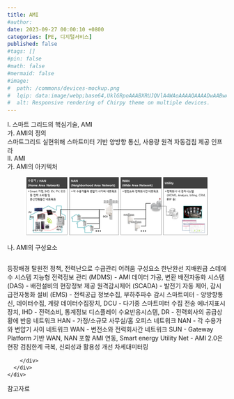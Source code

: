 ```yaml
---
title: AMI
#author: 
date: 2023-09-27 00:00:10 +0800
categories: [PE, 디지털서비스]
published: false
#tags: []
#pin: false
#math: false
#mermaid: false
#image:
#  path: /commons/devices-mockup.png
#  lqip: data:image/webp;base64,UklGRpoAAABXRUJQVlA4WAoAAAAQAAAADwAABwAAQUxQSDIAAAARL0AmbZurmr57yyIiqE8oiG0bejIYEQTgqiDA9vqnsUSI6H+oAERp2HZ65qP/VIAWAFZQOCBCAAAA8AEAnQEqEAAIAAVAfCWkAALp8sF8rgRgAP7o9FDvMCkMde9PK7euH5M1m6VWoDXf2FkP3BqV0ZYbO6NA/VFIAAAA
#  alt: Responsive rendering of Chirpy theme on multiple devices.
---
```


<div class="post-wrap">
  <div class="para">
    <div class="para-title">
      I. 스마트 그리드의 핵심기술, AMI
    </div>
    <div class="para-cntnt">
      <div class="para">
        <div class="para-title">
          가. AMI의 정의
        </div>
        <div class="para-cntnt">
            스마트그리드 실현위해 스마트미터 기반 양방향 통신, 사용량 원격 자동검침 제공 인프라
        </div>
      </div>
    </div>
  </div>
  
  <div class="para">
    <div class="para-title">
      II. AMI
    </div>
    <div class="para-cntnt">
      <div class="para">
        <div class="para-title">
          가. AMI의 아키텍처
        </div>
        <div class="para-cntnt">
          <figure class="post-figure">
            <img src="/assets/img/posts/AMI.png" alt="AMI">
<!--            <figcaption>Source: Unveiling the Metaverse: Exploring Emerging Trends, Multifaceted Perspectives, and Future Challenges</figcaption>-->
          </figure>
        </div>
      </div>
      <div class="para">
        <div class="para-title">
          나. AMI의 구성요소
        </div>
        <div class="para-cntnt">
          <table class="post-table">
          </table>
          등장배경
  탈원전 정책, 전력난으로 수급관리 어려움
구성요소 한난완선 지배원급 스데에수 
  시스템
    지능형 전력정보 관리 (MDMS) - AMI 데이터 가공, 변환
    배전자동화 시스템 (DAS) - 배전설비의 현장정보 제공
    원격감시제어 (SCADA) - 발전기 자동 제어, 감시
    급전자동화 설비 (EMS) - 전력공급 정보수집, 부하주파수 감시
    스마트미터 - 양방향통신, 데이터수집, 계량
    데이터수집장치, DCU - 다기종 스마트미터 수집 전송
    에너지표시장치, IHD - 전력소비, 통계정보 디스플레이
    수요반응시스템, DR - 전력회사의 공급상황에 반응
  네트워크
    HAN - 가정/소규모 사무실/홈 오피스 네트워크
    NAN - 각 수용가와 변압기 사이 네트워크
    WAN - 변전소와 전력회사간 네트워크
    SUN - Gateway Platform 기반 WAN, NAN 포함 AMI 연동, Smart energy Utility Net
- AMI 2.0은 현장 검침한계 극복, 신뢰성과 활용성 개선 차세대미터링

        </div>
      </div>
    </div>
  </div>

  <div class="refr-wrap">
    <div class="refr-title">
        참고자료
    </div>
    <ol class="refr-list">
    <!--    <li>(나현식, 최대선) <a target="_blank" href="https://scienceon.kisti.re.kr/commons/util/originalView.do?cn=JAKO202225948430499&oCn=JAKO202225948430499&dbt=JAKO&journal=NJOU00291864">메타버스 보안 위협 요소 및 대응 방안 검토</a></li>-->
    <!--    <li>(M. Uddin, S. Manickam, H. Ullah, M. Obaidat and A. Dandoush) <a target="_blank" href="https://ieeexplore.ieee.org/abstract/document/10138386">Unveiling the Metaverse: Exploring Emerging Trends, Multifaceted Perspectives, and Future Challenges</a></li>-->
    </ol>
  </div>
</div>
